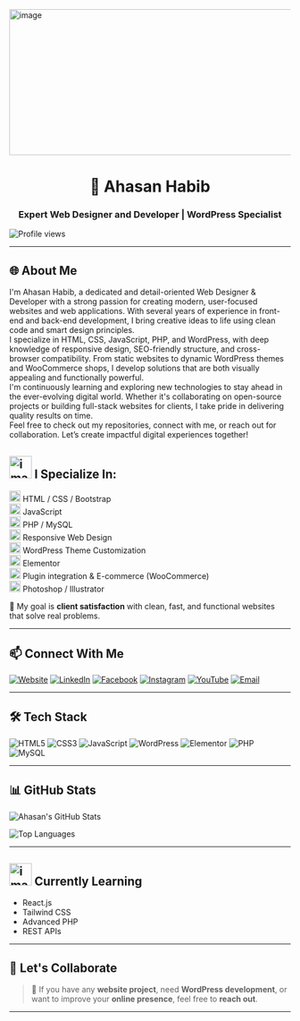 <img width="850" height="261" alt="image" src="https://github.com/user-attachments/assets/0eb8ddbf-8362-4462-b9b1-7c9ae8dd1da7" />


  <h1 align="center"> 👋 Ahasan Habib</h1>
<h3 align="center">Expert Web Designer and Developer | WordPress Specialist</h3>


![Profile views](https://komarev.com/ghpvc/?username=your-username&label=Profile%20views&color=0e75b6&style=flat)



---

## 🌐 About Me

I'm Ahasan Habib, a dedicated and detail-oriented Web Designer & Developer with a strong passion for creating modern, user-focused websites and web applications. With several years of experience in front-end and back-end development, I bring creative ideas to life using clean code and smart design principles.<br>
I specialize in HTML, CSS, JavaScript, PHP, and WordPress, with deep knowledge of responsive design, SEO-friendly structure, and cross-browser compatibility. From static websites to dynamic WordPress themes and WooCommerce shops, I develop solutions that are both visually appealing and functionally powerful.<br>
I'm continuously learning and exploring new technologies to stay ahead in the ever-evolving digital world. Whether it's collaborating on open-source projects or building full-stack websites for clients, I take pride in delivering quality results on time.<br>
Feel free to check out my repositories, connect with me, or reach out for collaboration. Let’s create impactful digital experiences together!<br>

## <img width="40" height="40" alt="image" src="https://github.com/user-attachments/assets/2112b058-b0da-43ed-a7b5-50f876a8a0bf" />  I Specialize In:<br>

<img width="20" height="20" alt="image" src="https://github.com/user-attachments/assets/76d52626-40ec-406e-a6b3-5ebd6a2799ee"/> HTML / CSS / Bootstrap <br>
<img width="20" height="20" alt="image" src="https://github.com/user-attachments/assets/76d52626-40ec-406e-a6b3-5ebd6a2799ee"/> JavaScript<br>
<img width="20" height="20" alt="image" src="https://github.com/user-attachments/assets/76d52626-40ec-406e-a6b3-5ebd6a2799ee"/> PHP / MySQL<br>
<img width="20" height="20" alt="image" src="https://github.com/user-attachments/assets/76d52626-40ec-406e-a6b3-5ebd6a2799ee"/> Responsive Web Design<br>
<img width="20" height="20" alt="image" src="https://github.com/user-attachments/assets/76d52626-40ec-406e-a6b3-5ebd6a2799ee"/> WordPress Theme Customization<br>
<img width="20" height="20" alt="image" src="https://github.com/user-attachments/assets/76d52626-40ec-406e-a6b3-5ebd6a2799ee"/> Elementor <br>
<img width="20" height="20" alt="image" src="https://github.com/user-attachments/assets/76d52626-40ec-406e-a6b3-5ebd6a2799ee"/> Plugin integration & E-commerce (WooCommerce)<br>
<img width="20" height="20" alt="image" src="https://github.com/user-attachments/assets/76d52626-40ec-406e-a6b3-5ebd6a2799ee"/>  Photoshop / Illustrator <br>

🎯 My goal is **client satisfaction** with clean, fast, and functional websites that solve real problems.

---

## 📫 Connect With Me

[![Website](https://img.shields.io/badge/Website-000000?style=for-the-badge&logo=About.me&logoColor=white)](#)
[![LinkedIn](https://img.shields.io/badge/LinkedIn-0A66C2?style=for-the-badge&logo=linkedin&logoColor=white)](#)
[![Facebook](https://img.shields.io/badge/Facebook-1877F2?style=for-the-badge&logo=facebook&logoColor=white)](https://www.facebook.com/ahasanhabib.it.dhaka)
[![Instagram](https://img.shields.io/badge/Instagram-E4405F?style=for-the-badge&logo=instagram&logoColor=white)]()
[![YouTube](https://img.shields.io/badge/YouTube-FF0000?style=for-the-badge&logo=youtube&logoColor=white)](https://www.youtube.com/@HabibITHub/videos)
[![Email](https://img.shields.io/badge/Email-D14836?style=for-the-badge&logo=gmail&logoColor=white)](mahabib9905@gmail.com)

---

## 🛠️ Tech Stack

![HTML5](https://img.shields.io/badge/HTML5-E34F26?style=flat&logo=html5&logoColor=white)
![CSS3](https://img.shields.io/badge/CSS3-1572B6?style=flat&logo=css3&logoColor=white)
![JavaScript](https://img.shields.io/badge/JavaScript-F7DF1E?style=flat&logo=javascript&logoColor=black)
![WordPress](https://img.shields.io/badge/WordPress-21759B?style=flat&logo=wordpress&logoColor=white)
![Elementor](https://img.shields.io/badge/Elementor-9146FF?style=flat&logo=elementor&logoColor=white)
![PHP](https://img.shields.io/badge/PHP-777BB4?style=flat&logo=php&logoColor=white)
![MySQL](https://img.shields.io/badge/MySQL-4479A1?style=flat&logo=mysql&logoColor=white)

---

## 📊 GitHub Stats

![Ahasan's GitHub Stats](https://github-readme-stats.vercel.app/api?username=yourusername&show_icons=true&theme=radical)

![Top Languages](https://github-readme-stats.vercel.app/api/top-langs/?username=yourusername&layout=compact&theme=tokyonight)

---

## <img width="40" height="40" alt="image" src="https://github.com/user-attachments/assets/09b2aed0-8c8a-4f73-b471-0f2eb9402649" />  Currently Learning

- React.js
- Tailwind CSS
- Advanced PHP
- REST APIs

---

## 📢 Let's Collaborate

> 💬 If you have any **website project**, need **WordPress development**, or want to improve your **online presence**, feel free to **reach out**.

---

